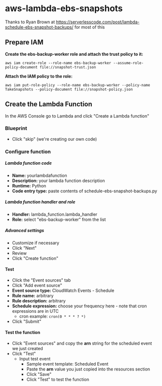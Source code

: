 # aws-lambda-ebs-snapshots

Thanks to Ryan Brown at https://serverlesscode.com/post/lambda-schedule-ebs-snapshot-backups/ for most of this

## Prepare IAM

**Create the ebs-backup-worker role and attach the trust policy to it:**

`aws iam create-role --role-name ebs-backup-worker --assume-role-policy-document file://snapshot-trust.json`

**Attach the IAM policy to the role:**

`aws iam put-role-policy --role-name ebs-backup-worker --policy-name TakeSnapshots --policy-document file://snapshot-policy.json`

## Create the Lambda Function

In the AWS Console go to Lambda and click "Create a Lambda function"

### Blueprint
- Click "skip" (we're creating our own code)

### Configure function

##### Lambda function code

- **Name:** yourlambdafunction
- **Description:** your lambda function description
- **Runtime:** Python
- **Code entry type:** paste contents of schedule-ebs-snapshot-backups.py

##### Lambda function handler and role
- **Handler:** lambda_function.lambda_handler
- **Role:** select "ebs-backup-worker" from the list

##### Advanced settings
- Customize if necessary
- Click "Next"
- Review
- Click "Create function"

#### Test
- Click the "Event sources" tab
- Click "Add event source"
- **Event source type:** CloudWatch Events - Schedule
- **Rule name:** arbitrary
- **Rule description:** arbitrary
- **Schedule expression:** choose your frequency here - note that cron expressions are in UTC
    - cron example: `cron(0 * * * ? *)`
- Click "Submit"

#### Test the function

- Click "Event sources" and copy the **arn** string for the scheduled event we just created
- Click "Test" 
    - Input test event
        - Sample event template: Scheduled Event
        - Paste the **arn** value you just copied into the resources section
        - Click "Save"
        - Click "Test" to test the function
